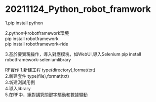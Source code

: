 # 20211124_Python_robot_framwork  

1.pip install python    
      
2.python中robotframework環境  
 pip install robotframework   
 pip install robotframework-ride  

3.基於要實現操作，導入對應模塊，如WebUI,導入Selenium
pip install robotframework-seleniumlibrary

RF實作
1.新建工程 type(directory),format(txt)  
2.新建套件 type(file),format(txt)  
3.新建測試用例  
4.導入library  
5.在RF中，絕對講究關鍵字驅動和數據驅動  

